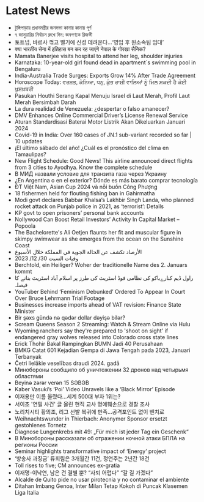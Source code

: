 # Latest News
-  টুঙ্গিপাড়ায় প্রধানমন্ত্রীর জনসভা কানায় কানায় পূর্ণ
-  ৭ জানুয়ারির নির্বাচন রুখে দিন: জনগণকে রিজভী
-  토트넘, 바르사 꺾고 벨기에 신성 데려온다…‘영입 후 원소속팀 임대’
-  क्या भारतीय सेना में इतिहास बन कर रह जाएंगे नेपाल के गोरखा सैनिक?
-  Mamata Banerjee visits hospital to attend her leg, shoulder injuries
-  Karnataka: 10-year-old girl found dead in apartment`s swimming pool in Bengaluru
-  India-Australia Trade Surges: Exports Grow 14% After Trade Agreement
-  Horoscope Today: ਵਰਸ਼ਭ, ਕੰਨਿਆ, ਧਨੁ, ਕੁੰਭ ਰਾਸ਼ੀ ਵਾਲਿਆਂ ਨੂੰ ਮਿਲ ਸਕਦੀ ਹੈ ਕੋਈ ਖੁਸ਼ਖ਼ਬਰੀ
-  Pasukan Houthi Serang Kapal Menuju Israel di Laut Merah, Profil Laut Merah Bersimbah Darah
-  La dura realidad de Venezuela: ¿despertar o falso amanecer?
-  DMV Enhances Online Commercial Driver’s License Renewal Service
-  Aturan Standardisasi Baterai Motor Listrik Akan Dikeluarkan Januari 2024
-  Covid-19 in India: Over 160 cases of JN.1 sub-variant recorded so far | 10 updates
-  ¡El último sábado del año! ¿Cuál es el pronóstico del clima en Tamaulipas?
-  New Flight Schedule: Good News! This airline announced direct flights from 3 cities to Ayodhya. Know the complete schedule
-  В МИД назвали условие для транзита газа через Украину
-  ¿En Argentina o en el exterior? Dónde es más barato comprar tecnología
-  ĐT Việt Nam, Asian Cup 2024 và nỗi buồn Công Phượng
-  18 fishermen held for flouting fishing ban in Gahirmatha
-  Modi govt declares Babbar Khalsa’s Lakhbir Singh Landa, who planned rocket attack on Punjab police in 2021, as ‘terrorist’: Details
-  KP govt to open prisoners’ personal bank accounts
-  Nollywood Can Boost Retail Investors’ Activity In Capital Market – Popoola
-  The Bachelorette's Ali Oetjen flaunts her fit and muscular figure in skimpy swimwear as she emerges from the ocean on the Sunshine Coast
-  الأرصاد تكشف عن الحالة الجوية في المملكة خلال الأسبوع
-  وفيات السبت 30/ 12/ 2023
-  Berchtold, ein Heiliger? Woher der traditionelle Name des 2. Januars kommt
-  راول ڈیم کنارےباکو کی نظامی فوڈ اسٹریٹ کی طرز پر اسلام آباد اسٹریٹ بنانے کا فیصلہ
-  YouTuber Behind ‘Feminism Debunked’ Ordered To Appear In Court Over Bruce Lehrmann Trial Footage
-  Businesses increase imports ahead of VAT revision: Finance State Minister
-  Bir şəxs gündə nə qədər dollar dəyişə bilər?
-  Scream Queens Season 2 Streaming: Watch & Stream Online via Hulu
-  Wyoming ranchers say they're prepared to 'shoot on sight' if endangered gray wolves released into Colorado cross state lines
-  Erick Thohir Bakal Rampingkan BUMN Jadi 40 Perusahaan
-  BMKG Catat 601 Kejadian Gempa di Jawa Tengah pada 2023, Januari Terbanyak
-  Četri lielākie veselības draudi 2024. gadā
-  Минобороны сообщило об уничтожении 32 дронов над четырьмя областями
-  Beyinə zərər verən 15 SƏBƏB
-  Kaber Vasuki’s ‘Poi’ Video Unravels like a ‘Black Mirror’ Episode
-  이재용만 이름 올렸다…세계 500대 부자 1위는?
-  서이초 '연필 사건' 글 올린 현직 교사 명예훼손으로 경찰 조사
-  노리치시티 황의조, 리그 선발 복귀에 만족…공격포인트 없이 벤치로
-  Weihnachtswunder in Thierbach: Anonymer Sponsor ersetzt gestohlenes Tornetz
-  Diagnose Lungenkrebs mit 49: „Für mich ist jeder Tag ein Geschenk“
-  В Минобороны рассказали об отражении ночной атаки БПЛА на регионы России
-  Seminar highlights transformative impact of ‘Energy’ project
-  ‘방송사 과징금’ 류희림은 3개월간 11건, 정연주는 2년간 18건
-  Toll rises to five; CM announces ex-gratia
-  이재명-이낙연, 남은 건 결별 뿐? “사퇴 어렵다” “갈 길 가겠다”
-  Alcalde de Quito pide no usar pirotecnia y no contaminar el ambiente
-  Ditahan Imbang Genoa, Inter Milan Tetap Kokoh di Puncak Klasemen Liga Italia
